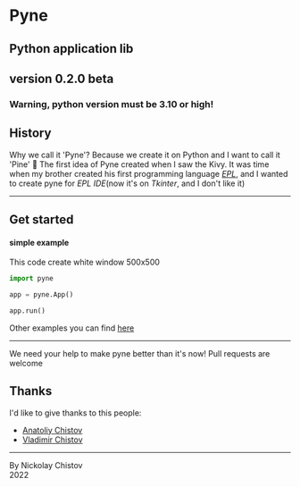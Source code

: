 # Pyne
## Python application lib
## version 0.2.0 beta

### Warning, python version must be 3.10 or high!

## History
Why we call it 'Pyne'? Because we create it on Python and I want to call it 'Pine' 🌳
The first idea of Pyne created when I saw the Kivy.
It was time when my brother created his first programming language [_EPL_](https://gitflic.ru/project/wchistow/elementary),
and I wanted to create pyne for _EPL IDE_(now it's on _Tkinter_, and I don't like it)

----

## Get started
#### simple example
This code create white window 500x500
```python
import pyne

app = pyne.App()

app.run()
```
Other examples you can find [here](https://gitflic.ru/project/pyne/pyne/file?file=examples)

---

We need your help to make pyne better than it's now! Pull requests are welcome

## Thanks

I'd like to give thanks to this people:
 + [Anatoliy Chistov](https://gitflic.ru/user/codefather)
 + [Vladimir Chistov](https://gitflic.ru/user/wchistow)

---

By Nickolay Chistov\
2022
